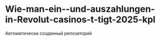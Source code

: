 # Wie-man-ein--und-auszahlungen-in-Revolut-casinos-t-tigt-2025-kpl
Автоматически созданный репозиторий
